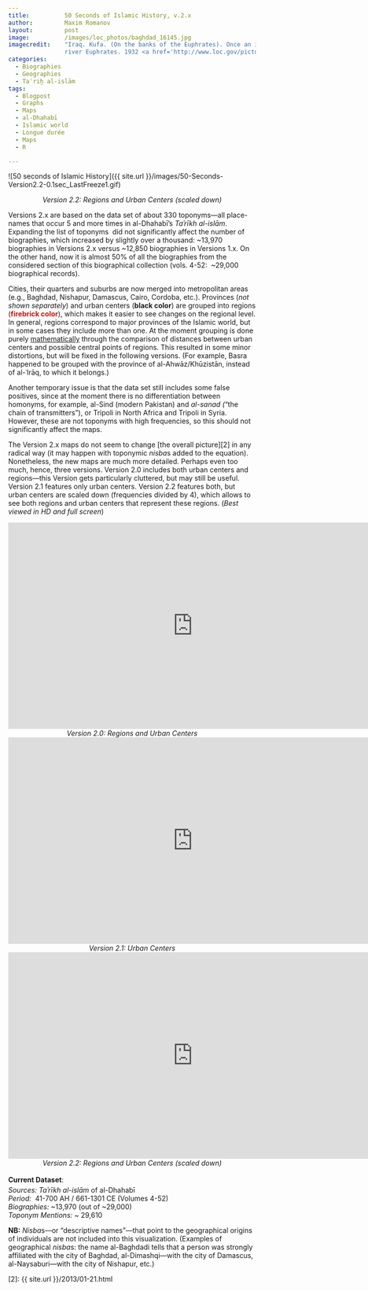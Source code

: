 ```yaml
---
title:          50 Seconds of Islamic History, v.2.x
author:         Maxim Romanov
layout:         post
image:          /images/loc_photos/baghdad_16145.jpg
imagecredit:    "Iraq. Kufa. (On the banks of the Euphrates). Once an important Moslem [i.e., Muslim] center of learning on the
                river Euphrates. 1932 <a href='http://www.loc.gov/pictures/item/mpc2010001642/PP/' target='_blank'>(Library of Congress, LC-DIG-matpc-16145)</a>"
categories:
  - Biographies
  - Geographies
  - Taʾriḫ al-islām
tags:
  - Blogpost
  - Graphs
  - Maps
  - al-Dhahabī
  - Islamic world
  - Longue durée
  - Maps
  - R

---
```


![50 seconds of Islamic History]({{ site.url }}/images/50-Seconds-Version2.2-0.1sec_LastFreeze1.gif)
<center><i>Version 2.2: Regions and Urban Centers (scaled down)</i></center>

Versions 2.x are based on the data set of about 330 toponyms—all place-names that occur 5 and more times in al-Dhahabī’s *Taʾrīkh al-islām*. Expanding the list of toponyms  did not significantly affect the number of biographies, which increased by slightly over a thousand: ~13,970 biographies in Versions 2.x versus ~12,850 biographies in Versions 1.x. On the other hand, now it is almost 50% of all the biographies from the considered section of this biographical collection (vols. 4-52:  ~29,000 biographical records).

Cities, their quarters and suburbs are now merged into metropolitan areas (e.g., Baghdad, Nishapur, Damascus, Cairo, Cordoba, etc.). Provinces (*not shown separately*) and urban centers (**black color**) are grouped into regions (<span style="color: #d20e0e;"><strong>firebrick color</strong></span>), which makes it easier to see changes on the regional level. In general, regions correspond to major provinces of the Islamic world, but in some cases they include more than one. At the moment grouping is done purely [mathematically][1] through the comparison of distances between urban centers and possible central points of regions. This resulted in some minor distortions, but will be fixed in the following versions. (For example, Basra happened to be grouped with the province of al-Ahwāz/Khūzistān, instead of al-ʿIrāq, to which it belongs.)

Another temporary issue is that the data set still includes some false positives, since at the moment there is no differentiation between homonyms, for example, al-Sind (modern Pakistan) and *al-sanad (*“the chain of transmitters”), or Tripoli in North Africa and Tripoli in Syria. However, these are not toponyms with high frequencies, so this should not significantly affect the maps.

The Version 2.x maps do not seem to change [the overall picture][2] in any radical way (it may happen with toponymic <em>nisba</em>s added to the equation). Nonetheless, the new maps are much more detailed. Perhaps even too much, hence, three versions. Version 2.0 includes both urban centers and regions—this Version gets particularly cluttered, but may still be useful. Version 2.1 features only urban centers. Version 2.2 features both, but urban centers are scaled down (frequencies divided by 4), which allows to see both regions and urban centers that represent these regions. (*Best viewed in HD and full screen*)

<iframe src="http://youtube.com/embed/xfn55Leg3Rc" width="750" height="420" frameborder="0" webkitallowfullscreen mozallowfullscreen allowfullscreen></iframe>
<center><i>Version 2.0: Regions and Urban Centers</i></center>

<iframe src="http://youtube.com/embed/BNQFOl6gzPs" width="750" height="420" frameborder="0" webkitallowfullscreen mozallowfullscreen allowfullscreen></iframe>
<center><i>Version 2.1: Urban Centers</i></center>

<iframe src="http://youtube.com/embed/A0e9_reQJvE" width="750" height="420" frameborder="0" webkitallowfullscreen mozallowfullscreen allowfullscreen></iframe>
<center><i>Version 2.2: Regions and Urban Centers (scaled down)</i></center>

<strong style="line-height: 1.7;">Current Dataset</strong><span style="line-height: 1.7;">:</span>  
*Sources:* *Taʾrīkh al-islām* of al-Dhahabī  
*Period:*  41-700 AH / 661-1301 CE (Volumes 4-52)  
*Biographies:* ~13,970 (out of ~29,000)  
*Toponym Mentions:* ~ 29,610

**NB:** <em>Nisba</em>s—or “descriptive names”—that point to the geographical origins of individuals are not included into this visualization. (Examples of geographical <em>nisba</em>s: the name al-Baghdadi tells that a person was strongly affiliated with the city of Baghdad, al-Dimashqi—with the city of Damascus, al-Naysaburi—with the city of Nishapur, etc.)

 [1]: http://en.wikipedia.org/wiki/Pythagorean_theorem "Pythagorean theorem"
 [2]: {{ site.url }}/2013/01-21.html